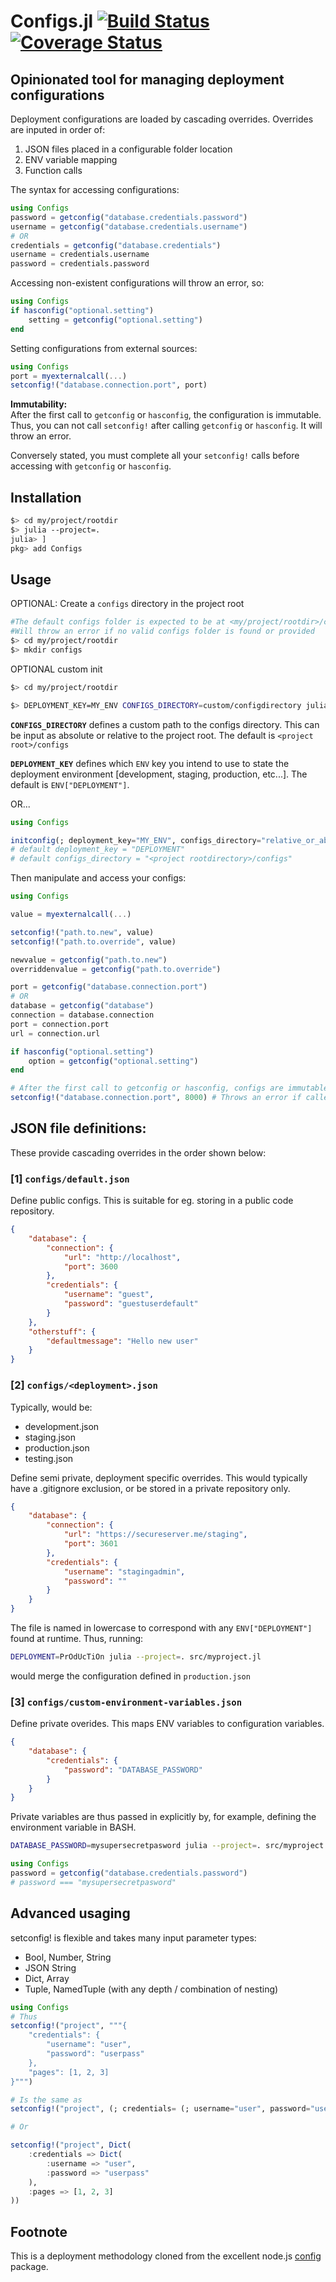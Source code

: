 # Configs.jl [![Build Status](https://travis-ci.org/citkane/Configs.svg?branch=master)](https://travis-ci.org/citkane/Configs) [![Coverage Status](https://coveralls.io/repos/github/citkane/Configs/badge.svg?branch=master)](https://coveralls.io/github/citkane/Configs?branch=master)

## Opinionated tool for managing deployment configurations

Deployment configurations are loaded by cascading overrides.
Overrides are inputed in order of:
1. JSON files placed in a configurable folder location
2. ENV variable mapping
3. Function calls
  
The syntax for accessing configurations:
```julia
using Configs
password = getconfig("database.credentials.password")
username = getconfig("database.credentials.username")
# OR
credentials = getconfig("database.credentials")
username = credentials.username
password = credentials.password
```

Accessing non-existent configurations will throw an error, so:
```julia
using Configs
if hasconfig("optional.setting")
    setting = getconfig("optional.setting")
end
```
Setting configurations from external sources:
```julia
using Configs
port = myexternalcall(...)
setconfig!("database.connection.port", port)
```

**Immutability:**  
After the first call to ```getconfig``` or ```hasconfig```, the configuration is immutable. Thus, you can not call ```setconfig!``` after calling ```getconfig``` or ```hasconfig```. It will throw an error.

Conversely stated, you must complete all your ```setconfig!``` calls before accessing with ```getconfig``` or ```hasconfig```.

## Installation
```bash
$> cd my/project/rootdir
$> julia --project=.
julia> ]
pkg> add Configs
```
## Usage
OPTIONAL: Create a ```configs``` directory in the project root
```bash
#The default configs folder is expected to be at <my/project/rootdir>/configs.
#Will throw an error if no valid configs folder is found or provided
$> cd my/project/rootdir
$> mkdir configs
```
OPTIONAL custom init
```bash
$> cd my/project/rootdir

$> DEPLOYMENT_KEY=MY_ENV CONFIGS_DIRECTORY=custom/configdirectory julia --project=. src/project.jl
```
**```CONFIGS_DIRECTORY```** defines a custom path to the configs directory. This can be input as absolute or relative to the project root. The default is ```<project root>/configs```

**```DEPLOYMENT_KEY```** defines which ```ENV``` key you intend to use to state the deployment environment [development, staging, production, etc...]. The default is ```ENV["DEPLOYMENT"]```.

OR...
```julia
using Configs

initconfig(; deployment_key="MY_ENV", configs_directory="relative_or_absolute/custom/configdirectory") 
# default deployment_key = "DEPLOYMENT"
# default configs_directory = "<project rootdirectory>/configs"
```
Then manipulate and access your configs:
```julia
using Configs

value = myexternalcall(...)

setconfig!("path.to.new", value)
setconfig!("path.to.override", value)

newvalue = getconfig("path.to.new")
overriddenvalue = getconfig("path.to.override")

port = getconfig("database.connection.port")
# OR
database = getconfig("database")
connection = database.connection
port = connection.port
url = connection.url

if hasconfig("optional.setting")
    option = getconfig("optional.setting")
end

# After the first call to getconfig or hasconfig, configs are immutable, so:
setconfig!("database.connection.port", 8000) # Throws an error if called here
```

## JSON file definitions:

These provide cascading overrides in the order shown below: 

### [1] ```configs/default.json```
Define public configs. This is suitable for eg. storing in a public code repository.
```json
{
    "database": {
        "connection": {
            "url": "http://localhost",
            "port": 3600
        },
        "credentials": {
            "username": "guest",
            "password": "guestuserdefault"
        }
    },
    "otherstuff": {
        "defaultmessage": "Hello new user"
    }
}
```
### [2] ```configs/<deployment>.json```
Typically, would be:
- development.json
- staging.json
- production.json
- testing.json

Define semi private, deployment specific overrides. This would typically have a .gitignore exclusion, or be stored in a private repository only.


```json
{
    "database": {
        "connection": {
            "url": "https://secureserver.me/staging",
            "port": 3601
        },
        "credentials": {
            "username": "stagingadmin",
            "password": ""
        }
    }
}
```
The file is named in lowercase to correspond with any ```ENV["DEPLOYMENT"]``` found at runtime. Thus, running:
```bash
DEPLOYMENT=PrOdUcTiOn julia --project=. src/myproject.jl
```
would merge the configuration defined in ```production.json```

### [3] ```configs/custom-environment-variables.json```
Define private overides. This maps ENV variables to configuration variables.

```json
{
    "database": {
        "credentials": {
            "password": "DATABASE_PASSWORD"
        }
    }
}
```
Private variables are thus passed in explicitly by, for example, defining the environment variable in BASH.
```bash
DATABASE_PASSWORD=mysupersecretpasword julia --project=. src/myproject.jl
```
```julia
using Configs
password = getconfig("database.credentials.password")
# password === "mysupersecretpasword"
```
## Advanced usaging
setconfig! is flexible and takes many input parameter types:
- Bool, Number, String
- JSON String
- Dict, Array
- Tuple, NamedTuple (with any depth / combination of nesting)
```julia
using Configs
# Thus
setconfig!("project", """{
    "credentials": {
        "username": "user",
        "password": "userpass"
    },
    "pages": [1, 2, 3]
}""")

# Is the same as
setconfig!("project", (; credentials= (; username="user", password="userpass"), pages=(1,2,3))

# Or

setconfig!("project", Dict(
    :credentials => Dict(
        :username => "user",
        :password => "userpass"
    ),
    :pages => [1, 2, 3]
))
```
## Footnote
This is a deployment methodology cloned from the excellent node.js [config](https://www.npmjs.com/package/config) package.